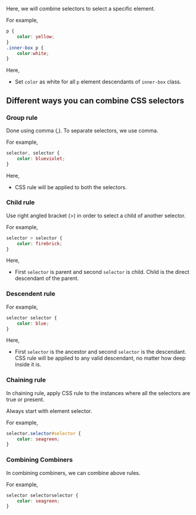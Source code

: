 Here, we will combine selectors to select a specific element.

For example,
```css
p {
	color: yellow;
}
.inner-box p {
	color:white;
}
```

Here,
- Set `color` as white for all `p` element descendants of `inner-box` class.

## Different ways you can combine CSS selectors

### Group rule

Done using comma (,). To separate selectors, we use comma.

For example,
```css
selector, selector {
	color: blueviolet;
}
```

Here,
- CSS rule will be applied to both the selectors.

### Child rule

Use right angled bracket (>) in order to select a child of another selector.

For example,
```css
selector > selector {
	color: firebrick;
}
```

Here,
- First `selector` is parent and second `selector` is child. Child is the direct descendant of the parent.

### Descendent rule

For example,
```css
selector selector {
	color: blue;
}
```

Here,
- First `selector` is the ancestor and second `selector` is the descendant. CSS rule will be applied to any valid descendant, no matter how deep inside it is.

### Chaining rule

In chaining rule, apply CSS rule to the instances where all the selectors are true or present.

Always start with element selector.

For example,
```css
selector.selector#selector {
	color: seagreen;
}
```

### Combining Combiners

In combining combiners, we can combine above rules.

For example,
```css
selector selectorselector {
	color: seagreen;
}
```